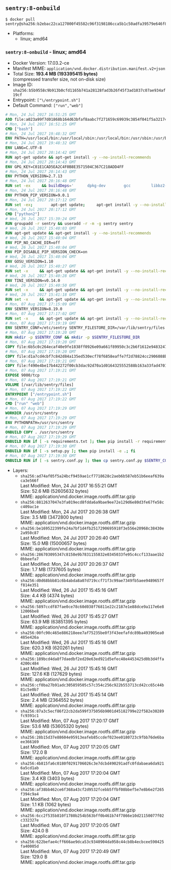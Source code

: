 ## `sentry:8-onbuild`

```console
$ docker pull sentry@sha256:b2ebac22ca127000f45582c96f3198186cca5b1c50adfa39579e646f82033813
```

-	Platforms:
	-	linux; amd64

### `sentry:8-onbuild` - linux; amd64

-	Docker Version: 17.03.2-ce
-	Manifest MIME: `application/vnd.docker.distribution.manifest.v2+json`
-	Total Size: **193.4 MB (193395415 bytes)**  
	(compressed transfer size, not on-disk size)
-	Image ID: `sha256:b5b9558c9b913b0cfd1165b741a28128fad3b26f45f3ad1037c07ae934af19cf`
-	Entrypoint: `["\/entrypoint.sh"]`
-	Default Command: `["run","web"]`

```dockerfile
# Mon, 24 Jul 2017 16:51:25 GMT
ADD file:a023a99f7d01868b164d63bfaf8aabc7f271659c69939c3854f041f5a3217428 in / 
# Mon, 24 Jul 2017 16:51:25 GMT
CMD ["bash"]
# Mon, 24 Jul 2017 19:48:32 GMT
ENV PATH=/usr/local/bin:/usr/local/sbin:/usr/local/bin:/usr/sbin:/usr/bin:/sbin:/bin
# Mon, 24 Jul 2017 19:48:32 GMT
ENV LANG=C.UTF-8
# Mon, 24 Jul 2017 20:14:42 GMT
RUN apt-get update && apt-get install -y --no-install-recommends 		ca-certificates 		libgdbm3 		libsqlite3-0 		libssl1.0.0 	&& rm -rf /var/lib/apt/lists/*
# Mon, 24 Jul 2017 20:14:43 GMT
ENV GPG_KEY=C01E1CAD5EA2C4F0B8E3571504C367C218ADD4FF
# Mon, 24 Jul 2017 20:14:43 GMT
ENV PYTHON_VERSION=2.7.13
# Mon, 24 Jul 2017 20:16:48 GMT
RUN set -ex 	&& buildDeps=' 		dpkg-dev 		gcc 		libbz2-dev 		libc6-dev 		libdb-dev 		libgdbm-dev 		libncurses-dev 		libreadline-dev 		libsqlite3-dev 		libssl-dev 		make 		tcl-dev 		tk-dev 		wget 		xz-utils 		zlib1g-dev 	' 	&& apt-get update && apt-get install -y $buildDeps --no-install-recommends && rm -rf /var/lib/apt/lists/* 		&& wget -O python.tar.xz "https://www.python.org/ftp/python/${PYTHON_VERSION%%[a-z]*}/Python-$PYTHON_VERSION.tar.xz" 	&& wget -O python.tar.xz.asc "https://www.python.org/ftp/python/${PYTHON_VERSION%%[a-z]*}/Python-$PYTHON_VERSION.tar.xz.asc" 	&& export GNUPGHOME="$(mktemp -d)" 	&& gpg --keyserver ha.pool.sks-keyservers.net --recv-keys "$GPG_KEY" 	&& gpg --batch --verify python.tar.xz.asc python.tar.xz 	&& rm -rf "$GNUPGHOME" python.tar.xz.asc 	&& mkdir -p /usr/src/python 	&& tar -xJC /usr/src/python --strip-components=1 -f python.tar.xz 	&& rm python.tar.xz 		&& cd /usr/src/python 	&& gnuArch="$(dpkg-architecture --query DEB_BUILD_GNU_TYPE)" 	&& ./configure 		--build="$gnuArch" 		--enable-shared 		--enable-unicode=ucs4 	&& make -j "$(nproc)" 	&& make install 	&& ldconfig 		&& apt-get purge -y --auto-remove $buildDeps 		&& find /usr/local -depth 		\( 			\( -type d -a \( -name test -o -name tests \) \) 			-o 			\( -type f -a \( -name '*.pyc' -o -name '*.pyo' \) \) 		\) -exec rm -rf '{}' + 	&& rm -rf /usr/src/python
# Mon, 24 Jul 2017 20:16:48 GMT
ENV PYTHON_PIP_VERSION=9.0.1
# Mon, 24 Jul 2017 20:17:12 GMT
RUN set -ex; 		apt-get update; 	apt-get install -y --no-install-recommends wget; 	rm -rf /var/lib/apt/lists/*; 		wget -O get-pip.py 'https://bootstrap.pypa.io/get-pip.py'; 		apt-get purge -y --auto-remove wget; 		python get-pip.py 		--disable-pip-version-check 		--no-cache-dir 		"pip==$PYTHON_PIP_VERSION" 	; 	pip --version; 		find /usr/local -depth 		\( 			\( -type d -a \( -name test -o -name tests \) \) 			-o 			\( -type f -a \( -name '*.pyc' -o -name '*.pyo' \) \) 		\) -exec rm -rf '{}' +; 	rm -f get-pip.py
# Mon, 24 Jul 2017 20:17:12 GMT
CMD ["python2"]
# Wed, 26 Jul 2017 15:39:24 GMT
RUN groupadd -r sentry && useradd -r -m -g sentry sentry
# Wed, 26 Jul 2017 15:40:03 GMT
RUN apt-get update && apt-get install -y --no-install-recommends         gcc         git         libffi-dev         libjpeg-dev         libpq-dev         libxml2-dev         libxslt-dev         libyaml-dev     && rm -rf /var/lib/apt/lists/*
# Wed, 26 Jul 2017 15:40:04 GMT
ENV PIP_NO_CACHE_DIR=off
# Wed, 26 Jul 2017 15:40:04 GMT
ENV PIP_DISABLE_PIP_VERSION_CHECK=on
# Wed, 26 Jul 2017 15:40:04 GMT
ENV GOSU_VERSION=1.10
# Wed, 26 Jul 2017 15:40:27 GMT
RUN set -x     && apt-get update && apt-get install -y --no-install-recommends wget && rm -rf /var/lib/apt/lists/*     && wget -O /usr/local/bin/gosu "https://github.com/tianon/gosu/releases/download/$GOSU_VERSION/gosu-$(dpkg --print-architecture)"     && wget -O /usr/local/bin/gosu.asc "https://github.com/tianon/gosu/releases/download/$GOSU_VERSION/gosu-$(dpkg --print-architecture).asc"     && export GNUPGHOME="$(mktemp -d)"     && gpg --keyserver ha.pool.sks-keyservers.net --recv-keys B42F6819007F00F88E364FD4036A9C25BF357DD4     && gpg --batch --verify /usr/local/bin/gosu.asc /usr/local/bin/gosu     && rm -r "$GNUPGHOME" /usr/local/bin/gosu.asc     && chmod +x /usr/local/bin/gosu     && gosu nobody true     && apt-get purge -y --auto-remove wget
# Wed, 26 Jul 2017 15:40:28 GMT
ENV TINI_VERSION=v0.14.0
# Wed, 26 Jul 2017 15:40:50 GMT
RUN set -x     && apt-get update && apt-get install -y --no-install-recommends wget && rm -rf /var/lib/apt/lists/*     && wget -O /usr/local/bin/tini "https://github.com/krallin/tini/releases/download/$TINI_VERSION/tini"     && wget -O /usr/local/bin/tini.asc "https://github.com/krallin/tini/releases/download/$TINI_VERSION/tini.asc"     && export GNUPGHOME="$(mktemp -d)"     && gpg --keyserver ha.pool.sks-keyservers.net --recv-keys 6380DC428747F6C393FEACA59A84159D7001A4E5     && gpg --batch --verify /usr/local/bin/tini.asc /usr/local/bin/tini     && rm -r "$GNUPGHOME" /usr/local/bin/tini.asc     && chmod +x /usr/local/bin/tini     && tini -h     && apt-get purge -y --auto-remove wget
# Wed, 26 Jul 2017 15:41:18 GMT
RUN set -x     && apt-get update && apt-get install -y --no-install-recommends make && rm -rf /var/lib/apt/lists/*     && pip install librabbitmq==1.6.1     && python -c 'import librabbitmq'     && apt-get purge -y --auto-remove make
# Mon, 07 Aug 2017 17:15:09 GMT
ENV SENTRY_VERSION=8.19.0
# Mon, 07 Aug 2017 17:17:02 GMT
RUN set -x     && apt-get update && apt-get install -y --no-install-recommends wget g++ && rm -rf /var/lib/apt/lists/*     && mkdir -p /usr/src/sentry     && wget -O /usr/src/sentry/sentry-${SENTRY_VERSION}-py27-none-any.whl "https://github.com/getsentry/sentry/releases/download/${SENTRY_VERSION}/sentry-${SENTRY_VERSION}-py27-none-any.whl"     && wget -O /usr/src/sentry/sentry-${SENTRY_VERSION}-py27-none-any.whl.asc "https://github.com/getsentry/sentry/releases/download/${SENTRY_VERSION}/sentry-${SENTRY_VERSION}-py27-none-any.whl.asc"     && wget -O /usr/src/sentry/sentry_plugins-${SENTRY_VERSION}-py2.py3-none-any.whl "https://github.com/getsentry/sentry/releases/download/${SENTRY_VERSION}/sentry_plugins-${SENTRY_VERSION}-py2.py3-none-any.whl"     && wget -O /usr/src/sentry/sentry_plugins-${SENTRY_VERSION}-py2.py3-none-any.whl.asc "https://github.com/getsentry/sentry/releases/download/${SENTRY_VERSION}/sentry_plugins-${SENTRY_VERSION}-py2.py3-none-any.whl.asc"     && export GNUPGHOME="$(mktemp -d)"     && gpg --keyserver ha.pool.sks-keyservers.net --recv-keys D8749766A66DD714236A932C3B2D400CE5BBCA60     && gpg --batch --verify /usr/src/sentry/sentry-${SENTRY_VERSION}-py27-none-any.whl.asc /usr/src/sentry/sentry-${SENTRY_VERSION}-py27-none-any.whl     && gpg --batch --verify /usr/src/sentry/sentry_plugins-${SENTRY_VERSION}-py2.py3-none-any.whl.asc /usr/src/sentry/sentry_plugins-${SENTRY_VERSION}-py2.py3-none-any.whl     && pip install         /usr/src/sentry/sentry-${SENTRY_VERSION}-py27-none-any.whl         /usr/src/sentry/sentry_plugins-${SENTRY_VERSION}-py2.py3-none-any.whl     && sentry --help     && sentry plugins list     && rm -r "$GNUPGHOME" /usr/src/sentry     && apt-get purge -y --auto-remove wget g++
# Mon, 07 Aug 2017 17:19:19 GMT
ENV SENTRY_CONF=/etc/sentry SENTRY_FILESTORE_DIR=/var/lib/sentry/files
# Mon, 07 Aug 2017 17:19:20 GMT
RUN mkdir -p $SENTRY_CONF && mkdir -p $SENTRY_FILESTORE_DIR
# Mon, 07 Aug 2017 17:19:20 GMT
COPY file:6b5c0c264ecaf40e9fe1838ff0926e09a661f89950c3c2b6f1612e948324733d in /etc/sentry/ 
# Mon, 07 Aug 2017 17:19:20 GMT
COPY file:d1a7cd4cbf7c842d84a135ed530ecf78f6858eaffe7f2d78824cc2906088bdd1 in /etc/sentry/ 
# Mon, 07 Aug 2017 17:19:21 GMT
COPY file:f490e4be17b442272f00cb3dac92d70a1d0164325552588b163a33fad4701f18 in /entrypoint.sh 
# Mon, 07 Aug 2017 17:19:21 GMT
EXPOSE 9000/tcp
# Mon, 07 Aug 2017 17:19:21 GMT
VOLUME [/var/lib/sentry/files]
# Mon, 07 Aug 2017 17:19:22 GMT
ENTRYPOINT ["/entrypoint.sh"]
# Mon, 07 Aug 2017 17:19:22 GMT
CMD ["run" "web"]
# Mon, 07 Aug 2017 17:19:29 GMT
WORKDIR /usr/src/sentry
# Mon, 07 Aug 2017 17:19:29 GMT
ENV PYTHONPATH=/usr/src/sentry
# Mon, 07 Aug 2017 17:19:29 GMT
ONBUILD COPY . /usr/src/sentry
# Mon, 07 Aug 2017 17:19:29 GMT
ONBUILD RUN if [ -s requirements.txt ]; then pip install -r requirements.txt; fi
# Mon, 07 Aug 2017 17:19:30 GMT
ONBUILD RUN if [ -s setup.py ]; then pip install -e .; fi
# Mon, 07 Aug 2017 17:19:30 GMT
ONBUILD RUN if [ -s sentry.conf.py ]; then cp sentry.conf.py $SENTRY_CONF/; fi 	&& if [ -s config.yml ]; then cp config.yml $SENTRY_CONF/; fi
```

-	Layers:
	-	`sha256:ad74af05f5a24bcf9459ae1cf7718628c2aeb6b587eb51b6eeaf639aca3e566f`  
		Last Modified: Mon, 24 Jul 2017 16:55:21 GMT  
		Size: 52.6 MB (52605632 bytes)  
		MIME: application/vnd.docker.image.rootfs.diff.tar.gzip
	-	`sha256:8812637047e3fa019ecd8fdda6a9bae9ee72e129d6e80d3fe67fe58cc409ac1e`  
		Last Modified: Mon, 24 Jul 2017 20:26:38 GMT  
		Size: 3.5 MB (3472800 bytes)  
		MIME: application/vnd.docker.image.rootfs.diff.tar.gzip
	-	`sha256:be169522399fe24a7bf1d4fb2517290695918f3e556e20968c38430e2a950c87`  
		Last Modified: Mon, 24 Jul 2017 20:26:40 GMT  
		Size: 15.0 MB (15000657 bytes)  
		MIME: application/vnd.docker.image.rootfs.diff.tar.gzip
	-	`sha256:286703095347c8158e9b7831155832e0345033fe95c4ccf133aae1b20bbeefa7`  
		Last Modified: Mon, 24 Jul 2017 20:26:37 GMT  
		Size: 1.7 MB (1737605 bytes)  
		MIME: application/vnd.docker.image.rootfs.diff.tar.gzip
	-	`sha256:d0d68bbb81c6b4abda8a07d719ccf71f3c99ae7349fb5aee9489657ff814e351`  
		Last Modified: Wed, 26 Jul 2017 15:45:16 GMT  
		Size: 4.4 KB (4374 bytes)  
		MIME: application/vnd.docker.image.rootfs.diff.tar.gzip
	-	`sha256:5897ccdf87fae0ce78c60d038f76811e22c2187e1e88dce9a117e6e812006be8`  
		Last Modified: Wed, 26 Jul 2017 15:45:27 GMT  
		Size: 63.9 MB (63851395 bytes)  
		MIME: application/vnd.docker.image.rootfs.diff.tar.gzip
	-	`sha256:00fc90c465e886218eee7af75235be0f3f43eefafdc89ba493905ea0485e426a`  
		Last Modified: Wed, 26 Jul 2017 15:45:16 GMT  
		Size: 620.3 KB (620261 bytes)  
		MIME: application/vnd.docker.image.rootfs.diff.tar.gzip
	-	`sha256:189bcd4da8f7daedbf2ed20e63ed921d5efec48e4453425d0b3d4ffa4200c484`  
		Last Modified: Wed, 26 Jul 2017 15:45:16 GMT  
		Size: 127.6 KB (127629 bytes)  
		MIME: application/vnd.docker.image.rootfs.diff.tar.gzip
	-	`sha256:cf0ba27b91adc305859505c57c354c256c922b553713cd42cc65c44b81c5e0b7`  
		Last Modified: Wed, 26 Jul 2017 15:45:14 GMT  
		Size: 2.4 MB (2364552 bytes)  
		MIME: application/vnd.docker.image.rootfs.diff.tar.gzip
	-	`sha256:87a3c5ecf86f22cb2da599f375056b9001d45182799e22f582e30289fc9391c1`  
		Last Modified: Mon, 07 Aug 2017 17:20:17 GMT  
		Size: 53.6 MB (53605320 bytes)  
		MIME: application/vnd.docker.image.rootfs.diff.tar.gzip
	-	`sha256:28b15d37e88604e95913eafeb85ccdef023ee0180723c9fbb76de6baee366169`  
		Last Modified: Mon, 07 Aug 2017 17:20:05 GMT  
		Size: 172.0 B  
		MIME: application/vnd.docker.image.rootfs.diff.tar.gzip
	-	`sha256:4b815fa6c0180f0291706026c3e7dcbd490291adfc0fdabaea6da9216a5cd1ab`  
		Last Modified: Mon, 07 Aug 2017 17:20:04 GMT  
		Size: 3.4 KB (3403 bytes)  
		MIME: application/vnd.docker.image.rootfs.diff.tar.gzip
	-	`sha256:af38bb462ce6f368a43cf2d9532fcebb5ffbf08bbef5e7e8b6e2f265f394c9a4`  
		Last Modified: Mon, 07 Aug 2017 17:20:04 GMT  
		Size: 1.1 KB (1062 bytes)  
		MIME: application/vnd.docker.image.rootfs.diff.tar.gzip
	-	`sha256:6cc2f535b810f1780b254b563bff0b461b74f7866e10d21150077f02c332327e`  
		Last Modified: Mon, 07 Aug 2017 17:20:05 GMT  
		Size: 424.0 B  
		MIME: application/vnd.docker.image.rootfs.diff.tar.gzip
	-	`sha256:622befae4cff666ae9dca53c9340904da958c44cb8b4ecbcee590425fa40005d`  
		Last Modified: Mon, 07 Aug 2017 17:20:49 GMT  
		Size: 129.0 B  
		MIME: application/vnd.docker.image.rootfs.diff.tar.gzip
